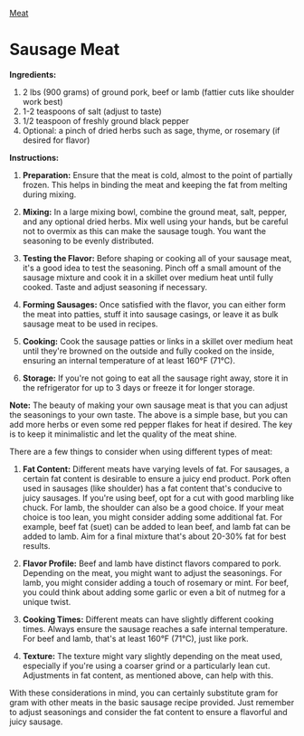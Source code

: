 <link rel="stylesheet" href="../../styles.css">

[Meat](../index.md)

# Sausage Meat

**Ingredients:**

1. 2 lbs (900 grams) of ground pork, beef or lamb (fattier cuts like shoulder work best)
2. 1-2 teaspoons of salt (adjust to taste)
3. 1/2 teaspoon of freshly ground black pepper
4. Optional: a pinch of dried herbs such as sage, thyme, or rosemary (if desired for flavor)

**Instructions:**

1. **Preparation:** Ensure that the meat is cold, almost to the point of partially frozen. This helps in binding the meat and keeping the fat from melting during mixing.
  
2. **Mixing:** In a large mixing bowl, combine the ground meat, salt, pepper, and any optional dried herbs. Mix well using your hands, but be careful not to overmix as this can make the sausage tough. You want the seasoning to be evenly distributed.

3. **Testing the Flavor:** Before shaping or cooking all of your sausage meat, it's a good idea to test the seasoning. Pinch off a small amount of the sausage mixture and cook it in a skillet over medium heat until fully cooked. Taste and adjust seasoning if necessary.

4. **Forming Sausages:** Once satisfied with the flavor, you can either form the meat into patties, stuff it into sausage casings, or leave it as bulk sausage meat to be used in recipes.

5. **Cooking:** Cook the sausage patties or links in a skillet over medium heat until they're browned on the outside and fully cooked on the inside, ensuring an internal temperature of at least 160°F (71°C). 

6. **Storage:** If you're not going to eat all the sausage right away, store it in the refrigerator for up to 3 days or freeze it for longer storage.

**Note:** The beauty of making your own sausage meat is that you can adjust the seasonings to your own taste. The above is a simple base, but you can add more herbs or even some red pepper flakes for heat if desired. The key is to keep it minimalistic and let the quality of the meat shine.

There are a few things to consider when using different types of meat:

1. **Fat Content:** Different meats have varying levels of fat. For sausages, a certain fat content is desirable to ensure a juicy end product. Pork often used in sausages (like shoulder) has a fat content that's conducive to juicy sausages. If you're using beef, opt for a cut with good marbling like chuck. For lamb, the shoulder can also be a good choice. If your meat choice is too lean, you might consider adding some additional fat. For example, beef fat (suet) can be added to lean beef, and lamb fat can be added to lamb. Aim for a final mixture that's about 20-30% fat for best results.

2. **Flavor Profile:** Beef and lamb have distinct flavors compared to pork. Depending on the meat, you might want to adjust the seasonings. For lamb, you might consider adding a touch of rosemary or mint. For beef, you could think about adding some garlic or even a bit of nutmeg for a unique twist.

3. **Cooking Times:** Different meats can have slightly different cooking times. Always ensure the sausage reaches a safe internal temperature. For beef and lamb, that's at least 160°F (71°C), just like pork. 

4. **Texture:** The texture might vary slightly depending on the meat used, especially if you're using a coarser grind or a particularly lean cut. Adjustments in fat content, as mentioned above, can help with this.

With these considerations in mind, you can certainly substitute gram for gram with other meats in the basic sausage recipe provided. Just remember to adjust seasonings and consider the fat content to ensure a flavorful and juicy sausage.